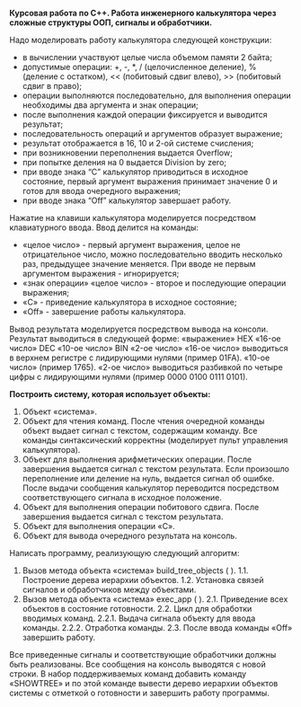 **Курсовая работа по C++. Работа инженерного калькулятора через сложные структуры ООП, сигналы и обработчики.**

Надо моделировать работу калькулятора следующей конструкции:

- в вычислении участвуют целые числа объемом памяти 2 байта;
- допустимые операции: +, -, *, / (целочисленное деление), % (деление с остатком), << (побитовый сдвиг влево), >> (побитовый сдвиг в право);
- операции выполняются последовательно, для выполнения операции необходимы два аргумента и знак операции;
- после выполнения каждой операции фиксируется и выводится результат;
- последовательность операций и аргументов образует выражение;
- результат отображается в 16, 10 и 2-ой системе счисления;
- при возникновении переполнения выдается Overflow;
- при попытке деления на 0 выдается Division by zero;
- при вводе знака “C” калькулятор приводиться в исходное состояние, первый аргумент выражения принимает значение 0 и готов для ввода очередного выражения;
- при вводе знака “Off” калькулятор завершает работу.


Нажатие на клавиши калькулятора моделируется посредством клавиатурного ввода. Ввод делится на команды:
- «целое число» - первый аргумент выражения, целое не отрицательное число, можно последовательно вводить несколько раз, предыдущее значение меняется. При вводе не первым аргументом выражения - игнорируется;
- «знак операции» «целое число» - второе и последующие операции выражения;
- «C» - приведение калькулятора в исходное состояние;
- «Off» - завершение работы калькулятора.


Вывод результата моделируется посредством вывода на консоли. Результат выводиться в следующей форме:
      «выражение»     HEX «16-ое число»  DEC «10-ое число»  BIN «2-ое число»
«16-ое число» выводиться в верхнем регистре с лидирующими нулями (пример 01FA).
«10-ое число» (пример 1765).
«2-ое число» выводиться разбивкой по четыре цифры с лидирующими нулями (пример 0000 0100 0111 0101).


**Построить систему, которая использует объекты:**
1. Объект «система».
2. Объект для чтения команд. После чтения очередной команды объект выдает сигнал с текстом, содержащим команду. Все команды синтаксический корректны (моделирует пульт управления калькулятора).
3. Объект для выполнения арифметических операции. После завершения выдается сигнал с текстом результата. Если произошло переполнение или деление на нуль, выдается сигнал об ошибке. После выдачи сообщения калькулятор переводится посредством соответствующего сигнала в исходное положение.
4. Объект для выполнения операции побитового сдвига. После завершения выдается сигнал с текстом результата.
5. Объект для выполнения операции «C».
6. Объект для вывода очередного результата на консоль.


Написать программу, реализующую следующий алгоритм:
1. Вызов метода объекта «система» build_tree_objects ( ).
1.1. Построение дерева иерархии объектов.
1.2. Установка связей сигналов и обработчиков между объектами.
2. Вызов метода объекта «система» exec_app ( ).
2.1. Приведение всех объектов в состояние готовности.
2.2. Цикл для обработки вводимых команд.
2.2.1. Выдача сигнала объекту для ввода команды.
2.2.2. Отработка команды.
2.3. После ввода команды «Off» завершить работу.

   
Все приведенные сигналы и соответствующие обработчики должны быть реализованы.
Все сообщения на консоль выводятся с новой строки.
В набор поддерживаемых команд добавить команду «SHOWTREE» и по этой команде вывести дерево иерархии объектов системы с отметкой о готовности и завершить работу программы.

